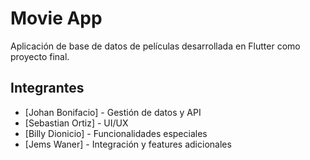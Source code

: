 # Movie App 

Aplicación de base de datos de películas desarrollada en Flutter como proyecto final.

## Integrantes
- [Johan Bonifacio] - Gestión de datos y API
- [Sebastian Ortiz] - UI/UX
- [Billy Dionicio] - Funcionalidades especiales
- [Jems Waner] - Integración y features adicionales
